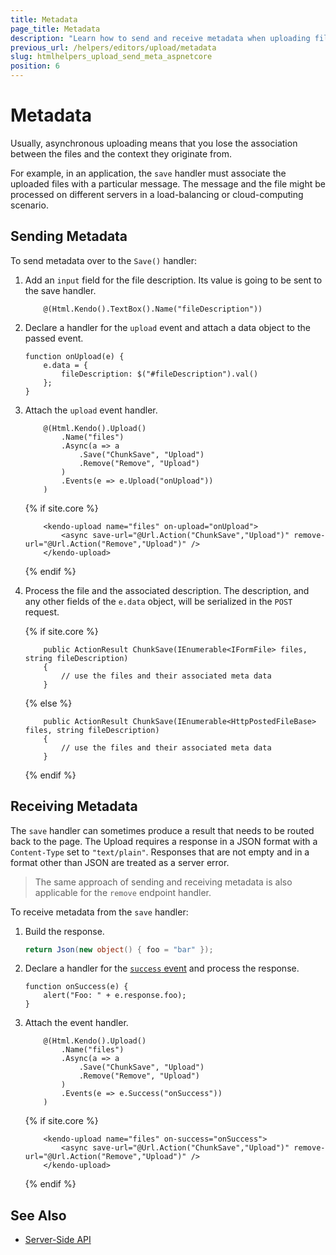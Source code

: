 ```yaml
---
title: Metadata
page_title: Metadata
description: "Learn how to send and receive metadata when uploading files with the Telerik UI Upload component for {{ site.framework }}."
previous_url: /helpers/editors/upload/metadata
slug: htmlhelpers_upload_send_meta_aspnetcore
position: 6
---
```


# Metadata

Usually, asynchronous uploading means that you lose the association between the files and the context they originate from.

For example, in an application, the `save` handler must associate the uploaded files with a particular message. The message and the file might be processed on different servers in a load-balancing or cloud-computing scenario.

## Sending Metadata

To send metadata over to the `Save()` handler:

1. Add an `input` field for the file description. Its value is going to be sent to the save handler.

    ```HtmlHelper
        @(Html.Kendo().TextBox().Name("fileDescription"))
    ```

2. Declare a handler for the `upload` event and attach a data object to the passed event.

    ```JS
    function onUpload(e) {
        e.data = {
            fileDescription: $("#fileDescription").val()
        };
    }
    ```

3. Attach the `upload` event handler.    

    ```HtmlHelper
        @(Html.Kendo().Upload()
            .Name("files")
            .Async(a => a
                .Save("ChunkSave", "Upload")
                .Remove("Remove", "Upload")
            )
            .Events(e => e.Upload("onUpload"))
        )
    ```
    {% if site.core %}
    ```TagHelper
        <kendo-upload name="files" on-upload="onUpload">
            <async save-url="@Url.Action("ChunkSave","Upload")" remove-url="@Url.Action("Remove","Upload")" />
        </kendo-upload>
    ```
    {% endif %}

4. Process the file and the associated description. The description, and any other fields of the `e.data` object, will be serialized in the `POST` request.

    {% if site.core %}
    ```Controller
        public ActionResult ChunkSave(IEnumerable<IFormFile> files, string fileDescription)
        {
            // use the files and their associated meta data
        }
    ```
    {% else %}
    ```Controller
        public ActionResult ChunkSave(IEnumerable<HttpPostedFileBase> files, string fileDescription)
        {
            // use the files and their associated meta data
        }
    ```
    {% endif %}


## Receiving Metadata

The `save` handler can sometimes produce a result that needs to be routed back to the page. The Upload requires a response in a JSON format with a `Content-Type` set to `"text/plain"`. Responses that are not empty and in a format other than JSON are treated as a server error.

> The same approach of sending and receiving metadata is also applicable for the `remove` endpoint handler.

To receive metadata from the `save` handler:

1. Build the response.

    ```C#
    return Json(new object() { foo = "bar" });
    ```

2. Declare a handler for the [`success` event](https://docs.telerik.com/kendo-ui/api/javascript/ui/upload/events/success) and process the response.

    ```JS
    function onSuccess(e) {
        alert("Foo: " + e.response.foo);
    }
    ```

3. Attach the event handler.

    ```HtmlHelper
        @(Html.Kendo().Upload()
            .Name("files")
            .Async(a => a
                .Save("ChunkSave", "Upload")
                .Remove("Remove", "Upload")
            )
            .Events(e => e.Success("onSuccess"))
        )
    ```
    {% if site.core %}
    ```TagHelper
        <kendo-upload name="files" on-success="onSuccess">
            <async save-url="@Url.Action("ChunkSave","Upload")" remove-url="@Url.Action("Remove","Upload")" />
        </kendo-upload>
    ```
    {% endif %}

## See Also

* [Server-Side API](/api/upload)
